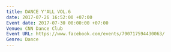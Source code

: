 ```yaml
---
title: DANCE Y'ALL VOL.6
date: 2017-07-26 16:52:00 +07:00
Event date: 2017-07-30 00:00:00 +07:00
Venue: CNN Dance Club
Event URL: https://www.facebook.com/events/790717594430063/
Genre: Dance
---
```



